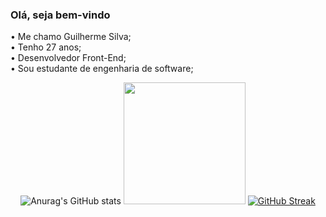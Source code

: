 ### Olá, seja bem-vindo

• Me chamo Guilherme Silva; <br>
• Tenho 27 anos; <br>
• Desenvolvedor Front-End; <br>
• Sou estudante de engenharia de software; <br>

 <div align = "center">
  
  ![Anurag's GitHub stats](https://github-readme-stats.vercel.app/api?username=guilhermeSilva94&theme=dark&show_icons=true)
  <img height="195em" src="https://github-readme-stats.vercel.app/api/top-langs/?username=guilhermeSilva94&layout=compact&langs_count=168&theme=dark"/>
  [![GitHub Streak](http://github-readme-streak-stats.herokuapp.com?user=guilhermeSilva94&theme=dark)](https://git.io/streak-stats)
  
 </div>

    
